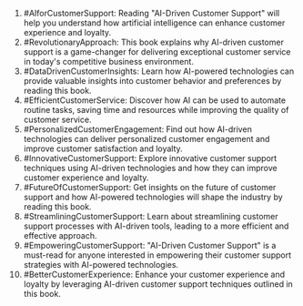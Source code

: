 1. #AIforCustomerSupport: Reading "AI-Driven Customer Support" will help you understand how artificial intelligence can enhance customer experience and loyalty.
2. #RevolutionaryApproach: This book explains why AI-driven customer support is a game-changer for delivering exceptional customer service in today's competitive business environment.
3. #DataDrivenCustomerInsights: Learn how AI-powered technologies can provide valuable insights into customer behavior and preferences by reading this book.
4. #EfficientCustomerService: Discover how AI can be used to automate routine tasks, saving time and resources while improving the quality of customer service.
5. #PersonalizedCustomerEngagement: Find out how AI-driven technologies can deliver personalized customer engagement and improve customer satisfaction and loyalty.
6. #InnovativeCustomerSupport: Explore innovative customer support techniques using AI-driven technologies and how they can improve customer experience and loyalty.
7. #FutureOfCustomerSupport: Get insights on the future of customer support and how AI-powered technologies will shape the industry by reading this book.
8. #StreamliningCustomerSupport: Learn about streamlining customer support processes with AI-driven tools, leading to a more efficient and effective approach.
9. #EmpoweringCustomerSupport: "AI-Driven Customer Support" is a must-read for anyone interested in empowering their customer support strategies with AI-powered technologies.
10. #BetterCustomerExperience: Enhance your customer experience and loyalty by leveraging AI-driven customer support techniques outlined in this book.

